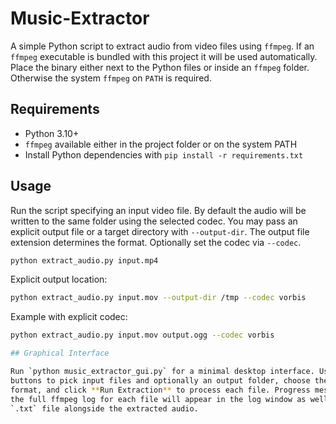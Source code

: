 # Music-Extractor

A simple Python script to extract audio from video files using `ffmpeg`.
If an `ffmpeg` executable is bundled with this project it will be used
automatically. Place the binary either next to the Python files or inside an
`ffmpeg` folder. Otherwise the system `ffmpeg` on `PATH` is required.

## Requirements
- Python 3.10+
- `ffmpeg` available either in the project folder or on the system PATH
- Install Python dependencies with `pip install -r requirements.txt`

## Usage
Run the script specifying an input video file. By default the audio will be
written to the same folder using the selected codec. You may pass an explicit
output file or a target directory with `--output-dir`. The output file
extension determines the format. Optionally set the codec via `--codec`.

```bash
python extract_audio.py input.mp4
```

Explicit output location:

```bash
python extract_audio.py input.mov --output-dir /tmp --codec vorbis
```

Example with explicit codec:
```bash
python extract_audio.py input.mov output.ogg --codec vorbis

## Graphical Interface

Run `python music_extractor_gui.py` for a minimal desktop interface. Use the
buttons to pick input files and optionally an output folder, choose the output
format, and click **Run Extraction** to process each file. Progress messages and
the full ffmpeg log for each file will appear in the log window as well as in a
`.txt` file alongside the extracted audio.

